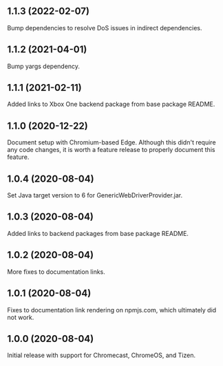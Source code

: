 ## 1.1.3 (2022-02-07)

Bump dependencies to resolve DoS issues in indirect dependencies.

## 1.1.2 (2021-04-01)

Bump yargs dependency.

## 1.1.1 (2021-02-11)

Added links to Xbox One backend package from base package README.

## 1.1.0 (2020-12-22)

Document setup with Chromium-based Edge.  Although this didn't require any code
changes, it is worth a feature release to properly document this feature.

## 1.0.4 (2020-08-04)

Set Java target version to 6 for GenericWebDriverProvider.jar.

## 1.0.3 (2020-08-04)

Added links to backend packages from base package README.

## 1.0.2 (2020-08-04)

More fixes to documentation links.

## 1.0.1 (2020-08-04)

Fixes to documentation link rendering on npmjs.com, which ultimately did not
work.

## 1.0.0 (2020-08-04)

Initial release with support for Chromecast, ChromeOS, and Tizen.
